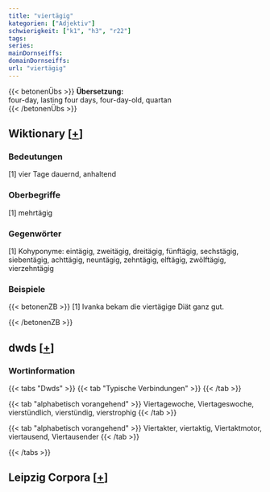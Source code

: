 ```yaml
---
title: "viertägig"
kategorien: ["Adjektiv"]
schwierigkeit: ["k1", "h3", "r22"]
tags:
series:
mainDornseiffs:
domainDornseiffs:
url: "viertägig"
---
```


{{< betonenÜbs >}}
**Übersetzung:**  
four-day, lasting  four days, four-day-old, quartan  
{{< /betonenÜbs >}}

## Wiktionary [[+](https://de.wiktionary.org/wiki/viertägig)]

### Bedeutungen
[1] vier Tage dauernd, anhaltend  

### Oberbegriffe
[1] mehrtägig  

### Gegenwörter
[1] Kohyponyme: eintägig, zweitägig, dreitägig, fünftägig, sechstägig, siebentägig, achttägig, neuntägig, zehntägig, elftägig, zwölftägig, vierzehntägig  

### Beispiele
{{< betonenZB >}}
[1] Ivanka bekam die viertägige Diät ganz gut.  

{{< /betonenZB >}}


## dwds [[+](https://www.dwds.de/wb/viertägig)]

### Wortinformation
{{< tabs "Dwds" >}}
{{< tab "Typische Verbindungen" >}}
{{< /tab >}}

{{< tab "alphabetisch vorangehend" >}}
Viertagewoche, Viertageswoche, vierstündlich, vierstündig, vierstrophig
{{< /tab >}}

{{< tab "alphabetisch vorangehend" >}}
Viertakter, viertaktig, Viertaktmotor, viertausend, Viertausender
{{< /tab >}}

{{< /tabs >}}

## Leipzig Corpora [[+](https://corpora.uni-leipzig.de/en/res?word=viertägig&corpusId=deu_newscrawl-public_2018)]

